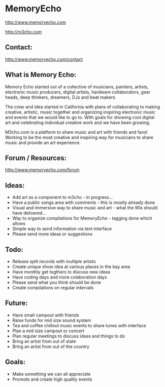 MemoryEcho
==========
http://www.memoryecho.com

http://m3cho.com

## Contact:
http://www.memoryecho.com/contact

## What is Memory Echo:
Memory Echo started out of a collective of musicians, painters, artists, electronic music producers, digital artists, hardware collaborators, gear heads, deep thinkers, dreamers, DJs and beat makers.

The crew and idea started in California with plans of collaborating to making creative, artistic, music together and organizing inspiring electronic music and events that we would like to go to. With goals for showing cool digital art and celebrating individual creative work and we have been growing. 

M3cho.com is a platform to share music and art with friends and fans! Working to be the most creative and inspiring way for musicians to share music and provide an art experience. 

## Forum / Resources:
http://www.memoryecho.com/forum

## Ideas:
 - Add art as a component to m3cho - in progress...
 - Have a public songs area with comments - this is mostly already done
 - Visual and immersive way to share music and art - what the 90s should have delivered...
 - Way to organize compilations for MemoryEcho - tagging done which allows
 - Simple way to send information via text interface
 - Please send more ideas or suggestions

## Todo:
 - Release split records with multiple artists
 - Create unique show idea at various places in the bay area
 - Have monthly get togthers to discuss new ideas
 - Have coding days and more colaboration days
 - Please send what you think should be done
 - Create compilations on regular intervals

## Future:
 - Have small campout with friends
 - Raise funds for mid size sound system
 - Tea and coffee chillout music events to share tunes with interface
 - Plan a mid size campout or concert
 - Plan regular meetings to discuss ideas and things to do
 - Bring an artist from out of state
 - Bring an artist from out of the country

## Goals:
 - Make something we can all appreciate
 - Promote and create high quality events
